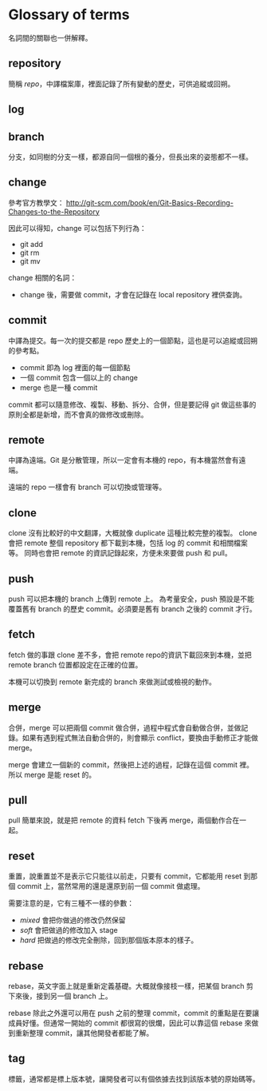 # Glossary of terms

名詞間的關聯也一併解釋。

## repository

簡稱 *repo*，中譯檔案庫，裡面記錄了所有變動的歷史，可供追縱或回朔。

## log

## branch

分支，如同樹的分支一樣，都源自同一個根的養分，但長出來的姿態都不一樣。

## change

參考官方教學文： http://git-scm.com/book/en/Git-Basics-Recording-Changes-to-the-Repository

因此可以得知，change 可以包括下列行為：

* git add
* git rm
* git mv

change 相關的名詞：

* change 後，需要做 commit，才會在記錄在 local repository 裡供查詢。

## commit

中譯為提交。每一次的提交都是 repo 歷史上的一個節點，這也是可以追縱或回朔的參考點。

* commit 即為 log 裡面的每一個節點
* 一個 commit 包含一個以上的 change
* merge 也是一種 commit

commit 都可以隨意修改、複製、移動、拆分、合併，但是要記得 git 做這些事的原則全都是新增，而不會真的做修改或刪除。

## remote

中譯為遠端。Git 是分散管理，所以一定會有本機的 repo，有本機當然會有遠端。

遠端的 repo 一樣會有 branch 可以切換或管理等。

## clone

clone 沒有比較好的中文翻譯，大概就像 duplicate 這種比較完整的複製。
clone 會把 remote 整個 repository 都下載到本機，包括 log 的 commit 和相關檔案等。
同時也會把 remote 的資訊記錄起來，方便未來要做 push 和 pull。

## push

push 可以把本機的 branch 上傳到 remote 上。
為考量安全，push 預設是不能覆蓋舊有 branch 的歷史 commit。必須要是舊有 branch 之後的 commit 才行。

## fetch

fetch 做的事跟 clone 差不多，會把 remote repo的資訊下載回來到本機，並把 remote branch 位置都設定在正確的位置。

本機可以切換到 remote 新完成的 branch 來做測試或檢視的動作。

## merge

合併，merge 可以把兩個 commit 做合併，過程中程式會自動做合併，並做記錄。如果有遇到程式無法自動合併的，則會顯示 conflict，要換由手動修正才能做 merge。

merge 會建立一個新的 commit，然後把上述的過程，記錄在這個 commit 裡。所以 merge 是能 reset 的。

## pull

pull 簡單來說，就是把 remote 的資料 fetch 下後再 merge，兩個動作合在一起。

## reset

重置，說重置並不是表示它只能往以前走，只要有 commit，它都能用 reset 到那個 commit 上，當然常用的還是還原到前一個 commit 做處理。

需要注意的是，它有三種不一樣的參數：

* *mixed* 會把你做過的修改仍然保留
* *soft* 會把做過的修改加入 stage
* *hard* 把做過的修改完全刪除，回到那個版本原本的樣子。

## rebase

rebase，英文字面上就是重新定義基礎。大概就像接枝一樣，把某個 branch 剪下來後，接到另一個 branch 上。

rebase 除此之外還可以用在 push 之前的整理 commit，commit 的重點是在要讓成員好懂。但通常一開始的 commit 都很寫的很爛，因此可以靠這個 rebase 來做到重新整理 commit，讓其他開發者都能了解。

## tag

標籤，通常都是標上版本號，讓開發者可以有個依據去找到該版本號的原始碼等。
